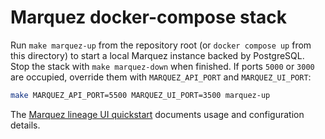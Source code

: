 # Marquez docker-compose stack

Run `make marquez-up` from the repository root (or `docker compose up` from this
directory) to start a local Marquez instance backed by PostgreSQL. Stop the
stack with `make marquez-down` when finished. If ports `5000` or `3000` are
occupied, override them with `MARQUEZ_API_PORT` and `MARQUEZ_UI_PORT`:

```bash
make MARQUEZ_API_PORT=5500 MARQUEZ_UI_PORT=3500 marquez-up
```

The [Marquez lineage UI quickstart](../../docs/observability/marquez.md) documents
usage and configuration details.
